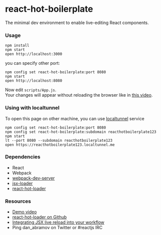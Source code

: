 react-hot-boilerplate
=====================

The minimal dev environment to enable live-editing React components.

### Usage

```
npm install
npm start
open http://localhost:3000
```

you can specify other port:

```
npm config set react-hot-boilerplate:port 8080
npm start
open http://localhost:8080
```

Now edit `scripts/App.js`.  
Your changes will appear without reloading the browser like in [this video](http://vimeo.com/100010922).

### Using with localtunnel

To open this page on other machine, you can use [localtunnel](https://github.com/defunctzombie/localtunnel) service

```
npm config set react-hot-boilerplate:port 8080
npm config set react-hot-boilerplate:subdomain reacthotboilerplate123
npm start
lt --port 8080 --subdomain reacthotboilerplate123
open https://reacthotboilerplate123.localtunnel.me
```

### Dependencies

* React
* Webpack
* [webpack-dev-server](https://github.com/webpack/webpack-dev-server)
* [jsx-loader](https://github.com/petehunt/jsx-loader)
* [react-hot-loader](https://github.com/gaearon/react-hot-loader)

### Resources

* [Demo video](http://vimeo.com/100010922)
* [react-hot-loader on Github](https://github.com/gaearon/react-hot-loader)
* [Integrating JSX live reload into your workflow](gaearon.github.io/react-hot-loader/)
* Ping dan_abramov on Twitter or #reactjs IRC